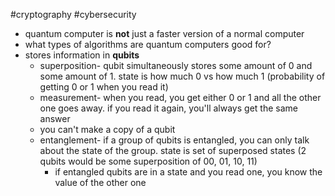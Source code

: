 #cryptography 
#cybersecurity 
- quantum computer is **not** just a faster version of a normal computer
- what types of algorithms are quantum computers good for?
- stores information in **qubits** 
	- superposition- qubit simultaneously stores some amount of 0 and some amount of 1. state is how much 0 vs how much 1 (probability of getting 0 or 1 when you read it)
	- measurement- when you read, you get either 0 or 1 and all the other one goes away. if you read it again, you'll always get the same answer
	- you can't make a copy of a qubit
	- entanglement- if a group of qubits is entangled, you can only talk about the state of the group. state is set of superposed states (2 qubits would be some superposition of 00, 01, 10, 11)
		- if entangled qubits are in a state and you read one, you know the value of the other one